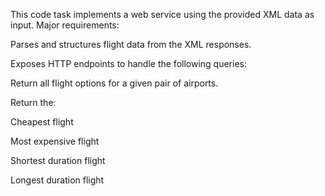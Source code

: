 This code task implements a web service using the provided XML data as input. Major requirements:

Parses and structures flight data from the XML responses.

Exposes HTTP endpoints to handle the following queries:

Return all flight options for a given pair of airports.

Return the:

Cheapest flight

Most expensive flight

Shortest duration flight

Longest duration flight
